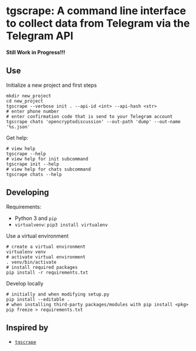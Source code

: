 # tgscrape: A command line interface to collect data from Telegram via the Telegram API 

**Still Work in Progress!!!**


## Use

Initialize a new project and first steps
```
mkdir new_project
cd new_project
tgscrape --verbose init . --api-id <int> --api-hash <str>
# enter phone number
# enter confirmation code that is send to your Telegram account
tgscrape chats 'opencryptodiscussion' --out-path 'dump' --out-name '%s.json' 
```

Get help:
```
# view help
tgscrape --help
# view help for init subcommand
tgscrape init --help
# view help for chats subcommand
tgscrape chats --help
```

## Developing

Requirements:

- Python 3 and `pip`
- `virtualvenv`: `pip3 install virtualenv`


Use a virtual environment

```shell 
# create a virtual environment
virtualenv venv
# activate virtual environment
. venv/bin/activate
# install required packages
pip install -r requirements.txt
```

Develop locally

```shell
# initially and when modifying setup.py
pip install --editable .
# when installing third-party packages/modules with pip install <pkg>
pip freeze > requirements.txt
```


## Inspired by 

- [`tgscrape`](https://github.com/logr4y/tgscrape)